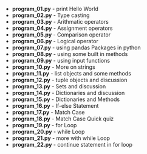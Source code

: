 - **program_01.py** - print Hello World
- **program_02.py** - Type casting
- **program_03.py** - Arithmatic operators
- **program_04.py** - Assignment operators
- **program_05.py** - Comparison operator
- **program_06.py** - Logical operator
- **program_07.py** - using pandas Packages in python
- **program_08.py** - using some built in methods
- **program_09.py** - using input functions
- **program_10.py** - More on strings
- **program_11.py** - list objects and some methods
- **program_12.py** - tuple objects and discussion
- **program_13.py** - Sets and discussion
- **program_14.py** - Dictionaries and discussion
- **program_15.py** - Dictionaries and Methods
- **program_16.py** - If-else Statement
- **program_17.py** - Match Case
- **program_18.py** - Match Case Quick quiz
- **program_19.py** - for Loop
- **program_20.py** - while Loop
- **program_21.py** - more with while Loop
- **program_22.py** - continue statement in for loop